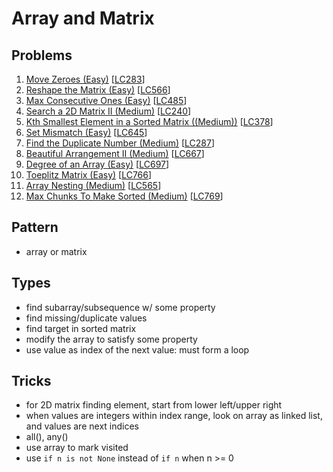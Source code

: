 # Array and Matrix

## Problems

1. [Move Zeroes (Easy)](Move-Zeroes-(Easy).py)
[[LC283](https://leetcode.com/problems/move-zeroes/description/)]
1. [Reshape the Matrix (Easy)](Reshape-the-Matrix-(Easy).py)
[[LC566](https://leetcode.com/problems/reshape-the-matrix/description/)]
1. [Max Consecutive Ones (Easy)](Max-Consecutive-Ones-(Easy).py)
[[LC485](https://leetcode.com/problems/max-consecutive-ones/description/)]
1. [Search a 2D Matrix II (Medium)](Search-a-2D-Matrix-II-(Medium).py)
[[LC240](https://leetcode.com/problems/search-a-2d-matrix-ii/description/)]
1. [Kth Smallest Element in a Sorted Matrix ((Medium))](Kth-Smallest-Element-in-a-Sorted-Matrix-((Medium)).py)
[[LC378](https://leetcode.com/problems/kth-smallest-element-in-a-sorted-matrix/)]
1. [Set Mismatch (Easy)](Set-Mismatch-(Easy).py)
[[LC645](https://leetcode.com/problems/set-mismatch/description/)]
1. [Find the Duplicate Number (Medium)](Find-the-Duplicate-Number-(Medium).py)
[[LC287](https://leetcode.com/problems/find-the-duplicate-number/description/)]
1. [Beautiful Arrangement II (Medium)](Beautiful-Arrangement-II-(Medium).py)
[[LC667](https://leetcode.com/problems/beautiful-arrangement-ii/description/)]
1. [Degree of an Array (Easy)](Degree-of-an-Array-(Easy).py)
[[LC697](https://leetcode.com/problems/degree-of-an-array/description/)]
1. [Toeplitz Matrix (Easy)](Toeplitz-Matrix-(Easy).py)
[[LC766](https://leetcode.com/problems/toeplitz-matrix/description/)]
1. [Array Nesting (Medium)](Array-Nesting-(Medium).py)
[[LC565](https://leetcode.com/problems/array-nesting/description/)]
1. [Max Chunks To Make Sorted (Medium)](Max-Chunks-To-Make-Sorted-(Medium).py)
[[LC769](https://leetcode.com/problems/max-chunks-to-make-sorted/description/)]

## Pattern

- array or matrix

## Types

- find subarray/subsequence w/ some property
- find missing/duplicate values
- find target in sorted matrix
- modify the array to satisfy some property
- use value as index of the next value: must form a loop

## Tricks

- for 2D matrix finding element, start from lower left/upper right
- when values are integers within index range, look on array as linked list, and values are next indices
- all(), any()
- use array to mark visited
- use `if n is not None` instead of `if n` when n >= 0
